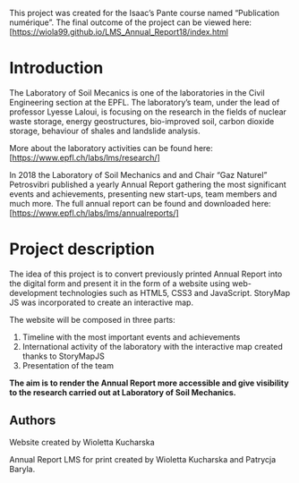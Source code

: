 
This project was created for the Isaac’s Pante course named “Publication numérique”. 
The final outcome of the project can be viewed here: [https://wiola99.github.io/LMS_Annual_Report18/index.html
# Introduction

The Laboratory of Soil Mecanics is one of the laboratories in the Civil Engineering section at the EPFL. The laboratory’s team, under the lead of professor Lyesse Laloui, is focusing on the research in the fields of nuclear waste storage, energy geostructures, bio-improved soil, carbon dioxide storage, behaviour of shales and landslide analysis. 

More about the laboratory activities can be found here: [https://www.epfl.ch/labs/lms/research/]

In 2018 the Laboratory of Soil Mechanics and and Chair “Gaz Naturel” Petrosvibri published a yearly Annual Report gathering the most significant events and achievements, presenting new start-ups, team members and much more. 
The full annual report can be found and downloaded here: [https://www.epfl.ch/labs/lms/annualreports/]

# Project description

The idea of this project is to convert previously printed Annual Report into the digital form and present it in the form of a website using web-development technologies such as HTML5, CSS3 and JavaScript. StoryMap JS was incorporated to create an interactive map. 

The website will be composed in three parts: 
1.	Timeline with the most important events and achievements
2.	International activity of the laboratory with the interactive map created thanks to StoryMapJS
3.	Presentation of the team 

__The aim is to render the Annual Report more accessible and give visibility to the research carried out at Laboratory of Soil Mechanics.__





## Authors

Website created by Wioletta Kucharska

Annual Report LMS for print created by Wioletta Kucharska and Patrycja Baryla. 

